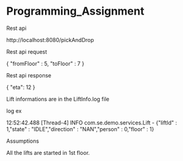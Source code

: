 # Programming_Assignment
Rest api

http://localhost:8080/pickAndDrop

Rest api request

{
	"fromFloor" : 5,
	"toFloor" : 7
}

Rest api response

{
    "eta": 12
}

Lift informations are in the LiftInfo.log file

log ex

12:52:42.488 [Thread-4] INFO  com.se.demo.services.Lift - {"liftId" : 1,"state" : "IDLE","direction" : "NAN","person" : 0,"floor" : 1}

Assumptions

All the lifts are started in 1st floor.
